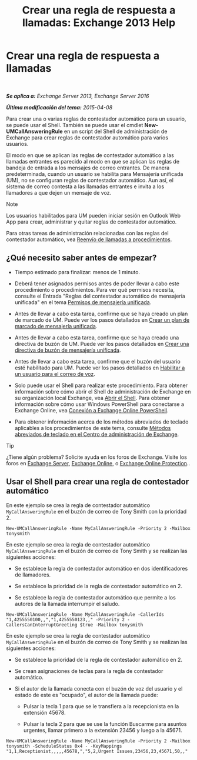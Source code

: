 ﻿---
title: 'Crear una regla de respuesta a llamadas: Exchange 2013 Help'
TOCTitle: Crear una regla de respuesta a llamadas
ms:assetid: 0976f8f2-3449-44f1-b0d1-20c91622e827
ms:mtpsurl: https://technet.microsoft.com/es-es/library/JJ898495(v=EXCHG.150)
ms:contentKeyID: 51406473
ms.date: 05/22/2018
mtps_version: v=EXCHG.150
ms.translationtype: MT
---

# Crear una regla de respuesta a llamadas

 

_**Se aplica a:** Exchange Server 2013, Exchange Server 2016_

_**Última modificación del tema:** 2015-04-08_

Para crear una o varias reglas de contestador automático para un usuario, se puede usar el Shell. También se puede usar el cmdlet **New-UMCallAnsweringRule** en un script del Shell de administración de Exchange para crear reglas de contestador automático para varios usuarios.

El modo en que se aplican las reglas de contestador automático a las llamadas entrantes es parecido al modo en que se aplican las reglas de bandeja de entrada a los mensajes de correo entrantes. De manera predeterminada, cuando un usuario se habilita para Mensajería unificada (UM), no se configuran reglas de contestador automático. Aun así, el sistema de correo contesta a las llamadas entrantes e invita a los llamadores a que dejen un mensaje de voz.


> [!NOTE]
> Los usuarios habilitados para UM pueden iniciar sesión en Outlook Web App para crear, administrar y quitar reglas de contestador automático.



Para otras tareas de administración relacionadas con las reglas del contestador automático, vea [Reenvío de llamadas a procedimientos](forwarding-calls-procedures-exchange-2013-help.md).

## ¿Qué necesito saber antes de empezar?

  - Tiempo estimado para finalizar: menos de 1 minuto.

  - Deberá tener asignados permisos antes de poder llevar a cabo este procedimiento o procedimientos. Para ver qué permisos necesita, consulte el Entrada "Reglas del contestador automático de mensajería unificada" en el tema [Permisos de mensajería unificada](unified-messaging-permissions-exchange-2013-help.md).

  - Antes de llevar a cabo esta tarea, confirme que se haya creado un plan de marcado de UM. Puede ver los pasos detallados en [Crear un plan de marcado de mensajería unificada](create-a-um-dial-plan-exchange-2013-help.md).

  - Antes de llevar a cabo esta tarea, confirme que se haya creado una directiva de buzón de UM. Puede ver los pasos detallados en [Crear una directiva de buzón de mensajería unificada](create-a-um-mailbox-policy-exchange-2013-help.md).

  - Antes de llevar a cabo esta tarea, confirme que el buzón del usuario esté habilitado para UM. Puede ver los pasos detallados en [Habilitar a un usuario para el correo de voz](enable-a-user-for-voice-mail-exchange-2013-help.md).

  - Solo puede usar el Shell para realizar este procedimiento. Para obtener información sobre cómo abrir el Shell de administración de Exchange en su organización local Exchange, vea [Abrir el Shell](https://technet.microsoft.com/es-es/library/dd638134\(v=exchg.150\)). Para obtener información sobre cómo usar Windows PowerShell para conectarse a Exchange Online, vea [Conexión a Exchange Online PowerShell](https://go.microsoft.com/fwlink/p/?linkid=396554).

  - Para obtener información acerca de los métodos abreviados de teclado aplicables a los procedimientos de este tema, consulte [Métodos abreviados de teclado en el Centro de administración de Exchange](keyboard-shortcuts-in-the-exchange-admin-center-exchange-online-protection-help.md).


> [!TIP]
> ¿Tiene algún problema? Solicite ayuda en los foros de Exchange. Visite los foros en <A href="https://go.microsoft.com/fwlink/p/?linkid=60612">Exchange Server</A>, <A href="https://go.microsoft.com/fwlink/p/?linkid=267542">Exchange Online</A>, o <A href="https://go.microsoft.com/fwlink/p/?linkid=285351">Exchange Online Protection</A>..



## Usar el Shell para crear una regla de contestador automático

En este ejemplo se crea la regla de contestador automático `MyCallAnsweringRule` en el buzón de correo de Tony Smith con la prioridad 2.

    New-UMCallAnsweringRule -Name MyCallAnsweringRule -Priority 2 -Mailbox tonysmith

En este ejemplo se crea la regla de contestador automático `MyCallAnsweringRule` en el buzón de correo de Tony Smith y se realizan las siguientes acciones:

  - Se establece la regla de contestador automático en dos identificadores de llamadores.

  - Se establece la prioridad de la regla de contestador automático en 2.

  - Se establece la regla de contestador automático que permite a los autores de la llamada interrumpir el saludo.

<!-- end list -->

    New-UMCallAnsweringRule -Name MyCallAnsweringRule -CallerIds "1,4255550100,,","1,4255550123,," -Priority 2 -CallersCanInterruptGreeting $true -Mailbox tonysmith

En este ejemplo se crea la regla de contestador automático `MyCallAnsweringRule` en el buzón de correo de Tony Smith y se realizan las siguientes acciones:

  -  
    Se establece la prioridad de la regla de contestador automático en 2.

  -  
    Se crean asignaciones de teclas para la regla de contestador automático.

  -  
    Si el autor de la llamada conecta con el buzón de voz del usuario y el estado de este es "ocupado", el autor de la llamada puede:
    
      - Pulsar la tecla 1 para que se le transfiera a la recepcionista en la extensión 45678.
    
      - Pulsar la tecla 2 para que se use la función Buscarme para asuntos urgentes, llamar primero a la extensión 23456 y luego a la 45671.

<!-- end list -->

    New-UMCallAnsweringRule -Name MyCallAnsweringRule -Priority 2 -Mailbox tonysmith -ScheduleStatus 0x4 - -KeyMappings "1,1,Receptionist,,,,,45678,","5,2,Urgent Issues,23456,23,45671,50,,"

